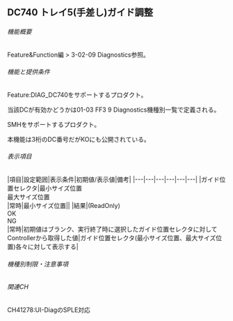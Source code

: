 ## DC740 トレイ5(手差し)ガイド調整 

###### 機能概要

Feature&Function編 > 3-02-09 Diagnostics参照。

###### 機能と提供条件

Feature:DIAG\_DC740をサポートするプロダクト。

当該DCが有効かどうかは01-03 FF3 9 Diagnostics機種別一覧で定義される。

SMHをサポートするプロダクト。

本機能は3桁のDC番号だがKOにも公開されている。

###### 表示項目

|項目|設定範囲|表示条件|初期値/表示値|備考|
|---|---|---|---|---|---|
|ガイド位置セレクタ|最小サイズ位置<br/>最大サイズ位置<br/>|常時|最小サイズ位置||
|結果|(ReadOnly)<br/>OK<br/>NG<br/>|常時|初期値はブランク、実行終了時に選択したガイド位置セレクタに対してControllerから取得した値|ガイド位置セレクタ(最小サイズ位置、最大サイズ位置)各々に対して表示する|


###### 機種別制限・注意事項

###### 関連CH

CH41278:UI-DiagのSPLE対応